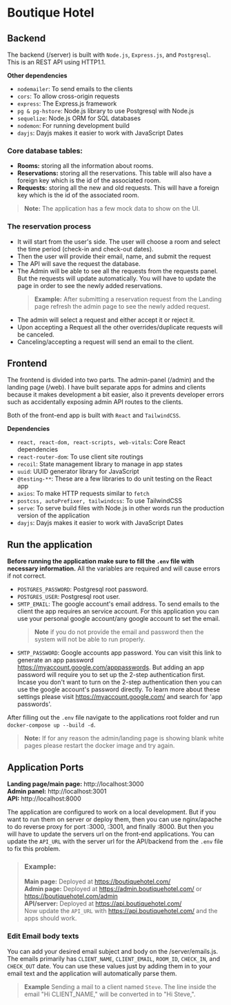 # Boutique Hotel

## Backend

The backend (/server) is built with `Node.js`, `Express.js`, and `Postgresql`. This is an REST API using HTTP1.1.

**Other dependencies**

- `nodemailer`: To send emails to the clients
- `cors`: To allow cross-origin requests
- `express`: The Express.js framework
- `pg & pg-hstore`: Node.js library to use Postgresql with Node.js
- `sequelize`: Node.js ORM for SQL databases
- `nodemon`: For running development build
- `dayjs`: Dayjs makes it easier to work with JavaScript Dates

### Core database tables:

- **Rooms:** storing all the information about rooms.
- **Reservations:** storing all the reservations. This table will also have a foreign key which is the id of the associated room.
- **Requests:** storing all the new and old requests. This will have a foreign key which is the id of the associated room.

> **Note:** The application has a few mock data to show on the UI.

### The reservation process

- It will start from the user's side. The user will choose a room and select the time period (check-in and check-out dates).
- Then the user will provide their email, name, and submit the request
- The API will save the request the database.
- The Admin will be able to see all the requests from the requests panel. But the requests will update automatically. You will have to update the page in order to see the newly added reservations.
  > **Example:** After submitting a reservation request from the Landing page refresh the admin page to see the newly added request.
- The admin will select a request and either accept it or reject it.
- Upon accepting a Request all the other overrides/duplicate requests will be canceled.
- Canceling/accepting a request will send an email to the client.

## Frontend

The frontend is divided into two parts. The admin-panel (/admin) and the landing page (/web). I have built separate apps for admins and clients because it makes development a bit easier, also it prevents developer errors such as accidentally exposing admin API routes to the clients.

Both of the front-end app is built with `React` and `TailwindCSS`.

**Dependencies**

- `react, react-dom, react-scripts, web-vitals`: Core React dependencies
- `react-router-dom`: To use client site routings
- `recoil`: State management library to manage in app states
- `uuid`: UUID generator library for JavaScript
- `@testing-**`: These are a few libraries to do unit testing on the React app
- `axios`: To make HTTP requests similar to `fetch`
- `postcss, autoPrefixer, tailwindcss`: To use TailwindCSS
- `serve`: To serve build files with Node.js in other words run the production version of the application
- `dayjs`: Dayjs makes it easier to work with JavaScript Dates

## Run the application

**Before running the application make sure to fill the `.env` file with necessary information.** All the variables are required and will cause errors if not correct.

- `POSTGRES_PASSWORD`: Postgresql root password.
- `POSTGRES_USER`: Postgresql root user.
- `SMTP_EMAIL`: The google account's email address. To send emails to the client the app requires an service account. For this application you can use your personal google account/any google account to set the email.
  > **Note** if you do not provide the email and password then the system will not be able to run properly.
- `SMTP_PASSWORD`: Google accounts app password. You can visit this link to generate an app password https://myaccount.google.com/apppasswords. But adding an app password will require you to set up the 2-step authentication first. Incase you don't want to turn on the 2-step authentication then you can use the google account's password directly. To learn more about these settings please visit https://myaccount.google.com/ and search for 'app passwords'.

After filling out the `.env` file navigate to the applications root folder and run `docker-compose up --build -d`.

> **Note:** If for any reason the admin/landing page is showing blank white pages please restart the docker image and try again.

## Application Ports

**Landing page/main page:** http://localhost:3000  
**Admin panel:** http://localhost:3001  
**API:** http://localhost:8000

The application are configured to work on a local development. But if you want to run them on server or deploy them, then you can use nginx/apache to do reverse proxy for port :3000, :3001, and finally :8000. But then you will have to update the servers url on the front-end applications. You can update the `API_URL` with the server url for the API/backend from the `.env` file to fix this problem.

> ### Example:
>
> **Main page:** Deployed at https://boutiquehotel.com/  
> **Admin page:** Deployed at https://admin.boutiquehotel.com/ or https://boutiquehotel.com/admin  
> **API/server:** Deployed at https://api.boutiquehotel.com/  
> Now update the `API_URL` with https://api.boutiquehotel.com/ and the apps should work.

### Edit Email body texts

You can add your desired email subject and body on the /server/emails.js. The emails primarily has `CLIENT_NAME`, `CLIENT_EMAIL`, `ROOM_ID`, `CHECK_IN`, and `CHECK_OUT` date. You can use these values just by adding them in to your email text and the application will automatically parse them.

> **Example**
> Sending a mail to a client named `Steve`.
> The line inside the email "Hi CLIENT_NAME," will be converted in to "Hi Steve,".
